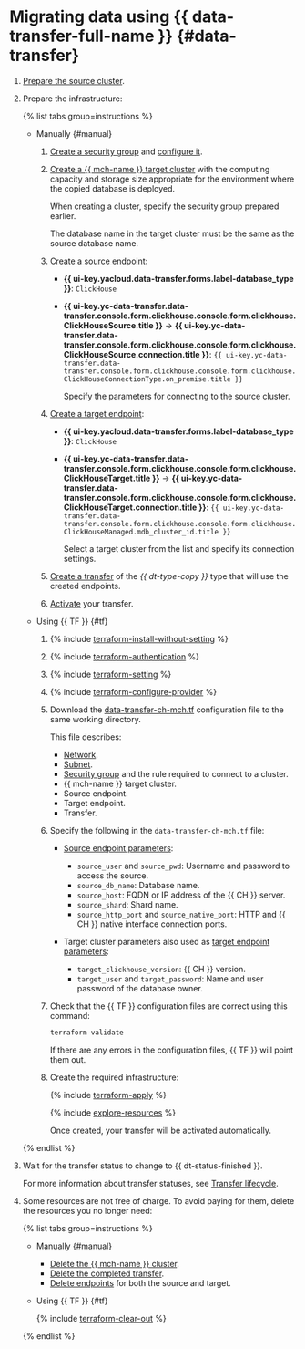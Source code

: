 # Migrating data using {{ data-transfer-full-name }} {#data-transfer}

1. [Prepare the source cluster](../../../data-transfer/operations/prepare.md#source-ch).
1. Prepare the infrastructure:

    {% list tabs group=instructions %}

    - Manually {#manual}

        1. [Create a security group](../../../vpc/operations/security-group-create.md) and [configure it](../../../managed-clickhouse/operations/connect/index.md#configuring-security-groups).

        1. [Create a {{ mch-name }} target cluster](../../../managed-clickhouse/operations/cluster-create.md) with the computing capacity and storage size appropriate for the environment where the copied database is deployed.

            When creating a cluster, specify the security group prepared earlier.

            The database name in the target cluster must be the same as the source database name.

        1. [Create a source endpoint](../../../data-transfer/operations/endpoint/index.md#create):

            * **{{ ui-key.yacloud.data-transfer.forms.label-database_type }}**: `ClickHouse`
            * **{{ ui-key.yc-data-transfer.data-transfer.console.form.clickhouse.console.form.clickhouse.ClickHouseSource.title }}** → **{{ ui-key.yc-data-transfer.data-transfer.console.form.clickhouse.console.form.clickhouse.ClickHouseSource.connection.title }}**: `{{ ui-key.yc-data-transfer.data-transfer.console.form.clickhouse.console.form.clickhouse.ClickHouseConnectionType.on_premise.title }}`

                Specify the parameters for connecting to the source cluster.

        1. [Create a target endpoint](../../../data-transfer/operations/endpoint/index.md#create):

            * **{{ ui-key.yacloud.data-transfer.forms.label-database_type }}**: `ClickHouse`
            * **{{ ui-key.yc-data-transfer.data-transfer.console.form.clickhouse.console.form.clickhouse.ClickHouseTarget.title }}** → **{{ ui-key.yc-data-transfer.data-transfer.console.form.clickhouse.console.form.clickhouse.ClickHouseTarget.connection.title }}**: `{{ ui-key.yc-data-transfer.data-transfer.console.form.clickhouse.console.form.clickhouse.ClickHouseManaged.mdb_cluster_id.title }}`

                Select a target cluster from the list and specify its connection settings.

        1. [Create a transfer](../../../data-transfer/operations/transfer.md#create) of the _{{ dt-type-copy }}_ type that will use the created endpoints.
        1. [Activate](../../../data-transfer/operations/transfer.md#activate) your transfer.

    - Using {{ TF }} {#tf}

        1. {% include [terraform-install-without-setting](../../../_includes/mdb/terraform/install-without-setting.md) %}
        1. {% include [terraform-authentication](../../../_includes/mdb/terraform/authentication.md) %}
        1. {% include [terraform-setting](../../../_includes/mdb/terraform/setting.md) %}
        1. {% include [terraform-configure-provider](../../../_includes/mdb/terraform/configure-provider.md) %}

        1. Download the [data-transfer-ch-mch.tf](https://github.com/yandex-cloud-examples/yc-data-transfer-from-on-premise-clickhouse-to-cloud/blob/main/data-transfer-ch-mch.tf) configuration file to the same working directory.

            This file describes:

            * [Network](../../../vpc/concepts/network.md#network).
            * [Subnet](../../../vpc/concepts/network.md#subnet).
            * [Security group](../../../vpc/concepts/security-groups.md) and the rule required to connect to a cluster.
            * {{ mch-name }} target cluster.
            * Source endpoint.
            * Target endpoint.
            * Transfer.

        1. Specify the following in the `data-transfer-ch-mch.tf` file:

            * [Source endpoint parameters](../../../data-transfer/operations/endpoint/source/clickhouse.md#on-premise):
                * `source_user` and `source_pwd`: Username and password to access the source.
                * `source_db_name`: Database name.
                * `source_host`: FQDN or IP address of the {{ CH }} server.
                * `source_shard`: Shard name.
                * `source_http_port` and `source_native_port`: HTTP and {{ CH }} native interface connection ports.

            * Target cluster parameters also used as [target endpoint parameters](../../../data-transfer/operations/endpoint/target/clickhouse.md#managed-service):

                * `target_clickhouse_version`: {{ CH }} version.
                * `target_user` and `target_password`: Name and user password of the database owner.

        1. Check that the {{ TF }} configuration files are correct using this command:

            ```bash
            terraform validate
            ```

            If there are any errors in the configuration files, {{ TF }} will point them out.

        1. Create the required infrastructure:

            {% include [terraform-apply](../../../_includes/mdb/terraform/apply.md) %}

            {% include [explore-resources](../../../_includes/mdb/terraform/explore-resources.md) %}

            Once created, your transfer will be activated automatically.

    {% endlist %}

1. Wait for the transfer status to change to {{ dt-status-finished }}.

    For more information about transfer statuses, see [Transfer lifecycle](../../../data-transfer/concepts/transfer-lifecycle.md#statuses).

1. Some resources are not free of charge. To avoid paying for them, delete the resources you no longer need:

    {% list tabs group=instructions %}

    - Manually {#manual}

        * [Delete the {{ mch-name }} cluster](../../../managed-clickhouse/operations/cluster-delete.md).
        * [Delete the completed transfer](../../../data-transfer/operations/transfer.md#delete).
        * [Delete endpoints](../../../data-transfer/operations/endpoint/index.md#delete) for both the source and target.

    - Using {{ TF }} {#tf}

        {% include [terraform-clear-out](../../../_includes/mdb/terraform/clear-out.md) %}

    {% endlist %}
